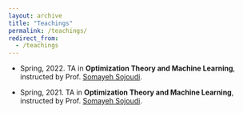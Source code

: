 ```yaml
---
layout: archive
title: "Teachings"
permalink: /teachings/
redirect_from:
  - /teachings
---
```


- Spring, 2022. TA in **Optimization Theory and Machine Learning**, instructed by Prof. [Somayeh Sojoudi](https://people.eecs.berkeley.edu/~sojoudi/).

- Spring, 2021. TA in **Optimization Theory and Machine Learning**, instructed by Prof. [Somayeh Sojoudi](https://people.eecs.berkeley.edu/~sojoudi/).

